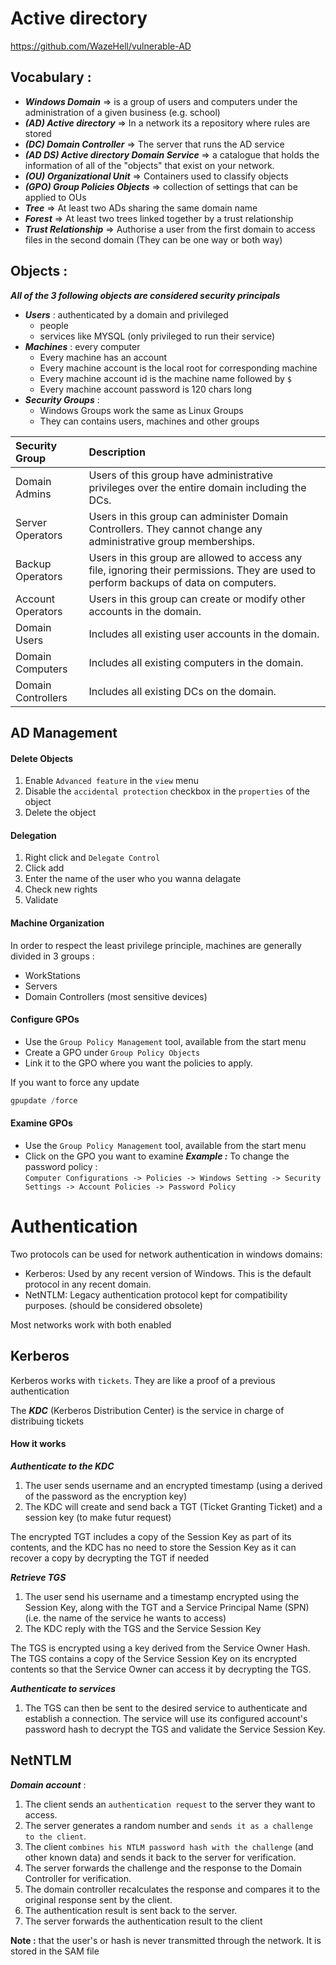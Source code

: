 # Active directory

https://github.com/WazeHell/vulnerable-AD


## Vocabulary :
- ***Windows Domain*** => is a group of users and computers under the administration of a given business (e.g. school)
- ***(AD) Active directory*** => In a network its a repository where rules are stored
- ***(DC) Domain Controller*** => The server that runs the AD service
- ***(AD DS) Active directory Domain Service*** => a catalogue that holds the information of all of the "objects" that exist on your network.
- ***(OU) Organizational Unit*** => Containers used to classify objects
- ***(GPO) Group Policies Objects*** => collection of settings that can be applied to OUs
- ***Tree*** => At least two ADs sharing the same domain name
- ***Forest*** => At least two trees linked together by a trust relationship
- ***Trust Relationship*** => Authorise a user from the first domain to access files in the second domain (They can be one way or both way)

## Objects : 
***All of the 3 following objects are considered security principals***  
- ***Users*** : authenticated by a domain and privileged
	- people
	- services like MYSQL (only privileged to run their service)
- ***Machines*** : every computer
	- Every machine has an account
	- Every machine account is the local root for corresponding machine
	- Every machine account id is the machine name followed by `$`
	- Every machine account password is 120 chars long
- ***Security Groups*** : 
	- Windows Groups work the same as Linux Groups
	- They can contains users, machines and other groups

Security Group |Description
|:-----|:-----|
Domain Admins | Users of this group have administrative privileges over the entire domain including the DCs.
Server Operators | Users in this group can administer Domain Controllers. They cannot change any administrative group memberships.
Backup Operators | Users in this group are allowed to access any file, ignoring their permissions. They are used to perform backups of data on computers.
Account Operators | Users in this group can create or modify other accounts in the domain.
Domain Users | Includes all existing user accounts in the domain.
Domain Computers | Includes all existing computers in the domain.
Domain Controllers | Includes all existing DCs on the domain.


## AD Management
#### Delete Objects 
1. Enable `Advanced feature` in the `view` menu
2. Disable the `accidental protection` checkbox in the `properties` of the object 
3. Delete the object

#### Delegation
1. Right click and `Delegate Control` 
2. Click add
3. Enter the name of the user who you wanna delagate
4. Check new rights
5. Validate

#### Machine Organization
In order to respect the least privilege principle, machines are generally divided in 3 groups : 
- WorkStations
- Servers
- Domain Controllers (most sensitive devices)

#### Configure GPOs

- Use the `Group Policy Management` tool, available from the start menu
- Create a GPO under `Group Policy Objects`
- Link it to the GPO where you want the policies to apply.  

If you want to force any update
```powershell
gpupdate /force
```

#### Examine GPOs
- Use the `Group Policy Management` tool, available from the start menu
- Click on the GPO you want to examine
***Example :*** 
To change the password policy :   
`Computer Configurations -> Policies -> Windows Setting -> Security Settings -> Account Policies -> Password Policy`


# Authentication
Two protocols can be used for network authentication in windows domains:
- Kerberos: Used by any recent version of Windows. This is the default protocol in any recent domain.
- NetNTLM: Legacy authentication protocol kept for compatibility purposes. (should be considered obsolete)

Most networks work with both enabled


## Kerberos 
Kerberos works with `tickets`. They are like a proof of a previous authentication

The ***KDC*** (Kerberos Distribution Center) is the service in charge of distribuing tickets

#### How it works
***Authenticate to the KDC***  
1. The user sends username and an encrypted timestamp (using a derived of the password as the encryption key)
2. The KDC will create and send back a TGT (Ticket Granting Ticket) and a session key (to make futur request)  

The encrypted  TGT includes a copy of the Session Key as part of its contents, and the KDC has no need to store the Session Key as it can recover a copy by decrypting the TGT if needed

***Retrieve TGS***  
1.  The user send his username and a timestamp encrypted using the Session Key, along with the TGT and a Service Principal Name (SPN) (i.e. the name of the service he wants to access)
2. The KDC reply with the TGS and the Service Session Key

The TGS is encrypted using a key derived from the Service Owner Hash. The TGS contains a copy of the Service Session Key on its encrypted contents so that the Service Owner can access it by decrypting the TGS.

***Authenticate to services***    
1. The TGS can then be sent to the desired service to authenticate and establish a connection. The service will use its configured account's password hash to decrypt the TGS and validate the Service Session Key.

## NetNTLM

***Domain account*** :  
1. The client sends an `authentication request` to the server they want to access.
2. The server generates a random number and `sends it as a challenge to the client`.
3. The client `combines his NTLM password hash with the challenge` (and other known data) and sends it back to the server for verification.
4. The server forwards the challenge and the response to the Domain Controller for verification.
5. The domain controller recalculates the response and compares it to the original response sent by the client. 
6. The authentication result is sent back to the server.
7. The server forwards the authentication result to the client

**Note :** that the user's or hash is never transmitted through the network. It is stored in the SAM file
